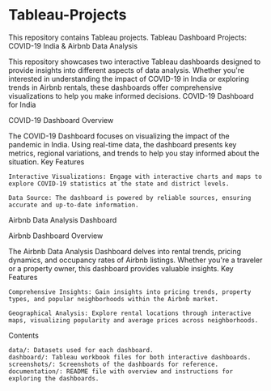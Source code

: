 # Tableau-Projects
This repository contains Tableau projects.
Tableau Dashboard Projects: COVID-19 India & Airbnb Data Analysis

This repository showcases two interactive Tableau dashboards designed to provide insights into different aspects of data analysis. Whether you're interested in understanding the impact of COVID-19 in India or exploring trends in Airbnb rentals, these dashboards offer comprehensive visualizations to help you make informed decisions.
COVID-19 Dashboard for India

COVID-19 Dashboard <!-- Replace with a screenshot of your dashboard -->
Overview

The COVID-19 Dashboard focuses on visualizing the impact of the pandemic in India. Using real-time data, the dashboard presents key metrics, regional variations, and trends to help you stay informed about the situation.
Key Features

    Interactive Visualizations: Engage with interactive charts and maps to explore COVID-19 statistics at the state and district levels.

    Data Source: The dashboard is powered by reliable sources, ensuring accurate and up-to-date information.

Airbnb Data Analysis Dashboard

Airbnb Dashboard <!-- Replace with a screenshot of your dashboard -->
Overview

The Airbnb Data Analysis Dashboard delves into rental trends, pricing dynamics, and occupancy rates of Airbnb listings. Whether you're a traveler or a property owner, this dashboard provides valuable insights.
Key Features

    Comprehensive Insights: Gain insights into pricing trends, property types, and popular neighborhoods within the Airbnb market.

    Geographical Analysis: Explore rental locations through interactive maps, visualizing popularity and average prices across neighborhoods.

Contents

    data/: Datasets used for each dashboard.
    dashboard/: Tableau workbook files for both interactive dashboards.
    screenshots/: Screenshots of the dashboards for reference.
    documentation/: README file with overview and instructions for exploring the dashboards.
